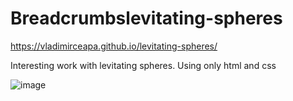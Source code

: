 # Breadcrumbslevitating-spheres

https://vladimirceapa.github.io/levitating-spheres/

Interesting work with levitating spheres. Using only html and css

![image](https://github.com/user-attachments/assets/25ab4033-e26b-4bf5-8fbc-4a322294bf1d)

